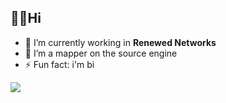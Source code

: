 ## **👋🏻Hi**

- 🔭 I’m currently working in **Renewed Networks**
- 💃 I’m a mapper on the source engine
- ⚡ Fun fact: i'm bi

![ ](https://github.com/heut42069/heut42069/blob/main/banner.png)
